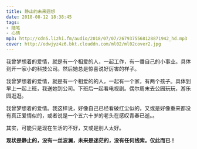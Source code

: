 ```yaml
---
title: 静止的未来遐想
date: 2018-08-12 18:38:45
tags: 
- 随笔
- 心情
mp3: http://cdn5.lizhi.fm/audio/2018/07/07/2679375568128871942_hd.mp3
cover: http://odwjyz4z6.bkt.clouddn.com/ml02/ml02cover2.jpg
---
```

我曾梦想着的爱情，就是有一个相爱的人，一起工作，有一番自己的小事业。具体到开一家小的科技公司。然后她总是惊喜说好厉害的样子。

我曾梦想着的爱情，就是有一个相爱的的人，一起有一个家，有两个孩子。具体到早上一起上班，我送她到公司。下班后一起看电视剧。偶尔周末去公园玩玩，游乐园逛逛。

我曾梦想着的爱情。我这样说，好像自己已经看破红尘似的，又或是好像重来都没有真正爱情似的，或者说是一个五六十岁的老头在感叹青春已逝。。

其实，可能只是现在生活的不好，又或是别人太好。

**现状是静止的，没有一丝波澜，未来是迷茫的，没有任何线索。仅此而已！**
